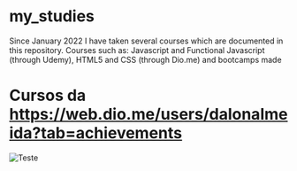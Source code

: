 # my_studies
Since January 2022 I have taken several courses which are documented in this repository. Courses such as: Javascript and Functional Javascript (through Udemy), HTML5 and CSS (through Dio.me) and bootcamps made

# Cursos da https://web.dio.me/users/dalonalmeida?tab=achievements

![Teste](https://raw.githubusercontent.com/dalondev/my_studies/main/dio/images/Aprenda%20o%20que%20s%C3%A3o%20Estrutura%20de%20Dados%20e%20Algoritmos.webp)

